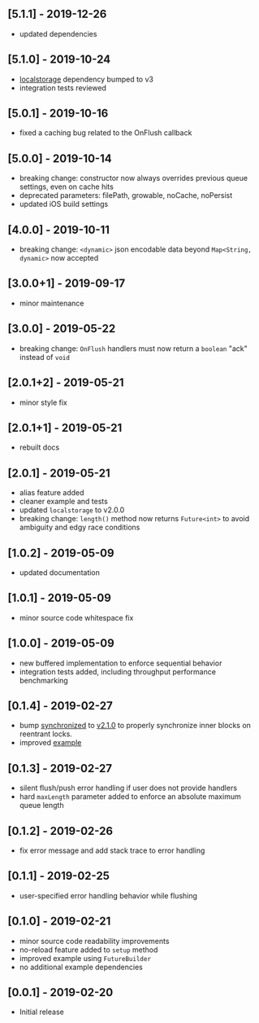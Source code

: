 ## [5.1.1] - 2019-12-26

- updated dependencies

## [5.1.0] - 2019-10-24

- [localstorage](https://pub.dev/packages/localstorage) dependency bumped to v3
- integration tests reviewed

## [5.0.1] - 2019-10-16

- fixed a caching bug related to the OnFlush callback

## [5.0.0] - 2019-10-14

- breaking change: constructor now always overrides previous queue settings, even on cache hits
- deprecated parameters: filePath, growable, noCache, noPersist
- updated iOS build settings

## [4.0.0] - 2019-10-11

- breaking change: `<dynamic>` json encodable data beyond `Map<String, dynamic>` now accepted

## [3.0.0+1] - 2019-09-17

- minor maintenance

## [3.0.0] - 2019-05-22

- breaking change: `OnFlush` handlers must now return a `boolean` "ack" instead
  of `void`

## [2.0.1+2] - 2019-05-21

- minor style fix

## [2.0.1+1] - 2019-05-21

- rebuilt docs

## [2.0.1] - 2019-05-21

- alias feature added
- cleaner example and tests
- updated `localstorage` to v2.0.0
- breaking change: `length()` method now returns `Future<int>` to avoid
  ambiguity and edgy race conditions

## [1.0.2] - 2019-05-09

- updated documentation

## [1.0.1] - 2019-05-09

- minor source code whitespace fix

## [1.0.0] - 2019-05-09

- new buffered implementation to enforce sequential behavior
- integration tests added, including throughput performance benchmarking

## [0.1.4] - 2019-02-27

- bump [synchronized](https://pub.dartlang.org/packages/synchronized) to
  [v2.1.0](https://pub.dartlang.org/packages/synchronized/versions/2.1.0) to properly
  synchronize inner blocks on reentrant locks.
- improved [example](https://pub.dartlang.org/packages/flutter_persistent_queue#-example-tab-)

## [0.1.3] - 2019-02-27

- silent flush/push error handling if user does not provide handlers
- hard `maxLength` parameter added to enforce an absolute maximum queue length

## [0.1.2] - 2019-02-26

- fix error message and add stack trace to error handling

## [0.1.1] - 2019-02-25

- user-specified error handling behavior while flushing

## [0.1.0] - 2019-02-21

- minor source code readability improvements
- no-reload feature added to `setup` method
- improved example using `FutureBuilder`
- no additional example dependencies

## [0.0.1] - 2019-02-20

- Initial release
